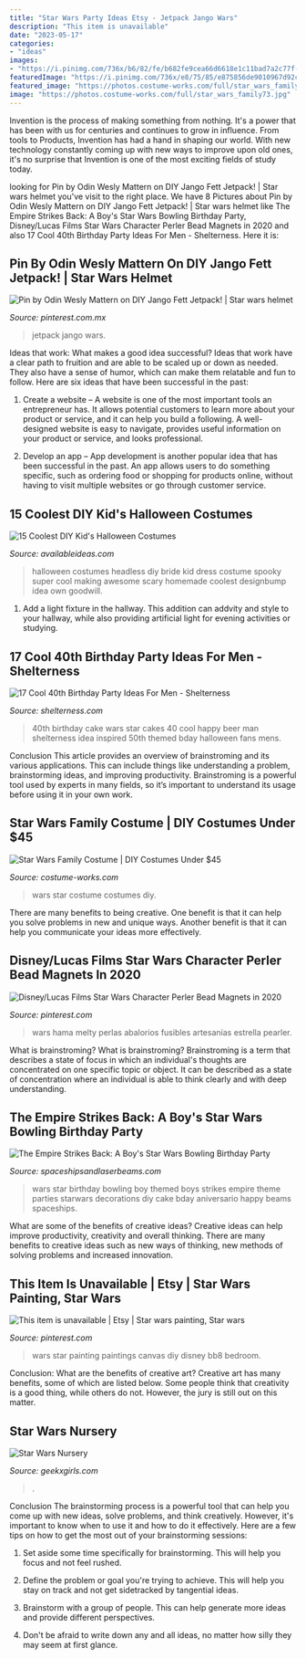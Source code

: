 ```yaml
---
title: "Star Wars Party Ideas Etsy - Jetpack Jango Wars"
description: "This item is unavailable"
date: "2023-05-17"
categories:
- "ideas"
images:
- "https://i.pinimg.com/736x/b6/82/fe/b682fe9cea66d6618e1c11bad7a2c77f--jango-fett-jetpack.jpg"
featuredImage: "https://i.pinimg.com/736x/e8/75/85/e875856de9010967d92cee6216995ffe--diy-star-wars-painting-disney-paintings.jpg"
featured_image: "https://photos.costume-works.com/full/star_wars_family73.jpg"
image: "https://photos.costume-works.com/full/star_wars_family73.jpg"
---
```



Invention is the process of making something from nothing. It's a power that has been with us for centuries and continues to grow in influence. From tools to Products, Invention has had a hand in shaping our world. With new technology constantly coming up with new ways to improve upon old ones, it's no surprise that Invention is one of the most exciting fields of study today.

	

		
looking for Pin by Odin Wesly Mattern on DIY Jango Fett Jetpack! | Star wars helmet you've visit to the right place. We have 8 Pictures about Pin by Odin Wesly Mattern on DIY Jango Fett Jetpack! | Star wars helmet like The Empire Strikes Back: A Boy&#039;s Star Wars Bowling Birthday Party, Disney/Lucas Films Star Wars Character Perler Bead Magnets in 2020 and also 17 Cool 40th Birthday Party Ideas For Men - Shelterness. Here it is:
		
    
## Pin By Odin Wesly Mattern On DIY Jango Fett Jetpack! | Star Wars Helmet

<img loading=lazy src="https://i.pinimg.com/736x/b6/82/fe/b682fe9cea66d6618e1c11bad7a2c77f--jango-fett-jetpack.jpg" onerror="this.onerror=null;this.src='https://tse2.mm.bing.net/th?id=OIP.3QsLIt5pZWQIEu8xiykrDgHaJ3&amp;pid=15.1';" alt="Pin by Odin Wesly Mattern on DIY Jango Fett Jetpack! | Star wars helmet">

_Source: pinterest.com.mx_

>jetpack jango wars. 

	

Ideas that work: What makes a good idea successful?
Ideas that work have a clear path to fruition and are able to be scaled up or down as needed. They also have a sense of humor, which can make them relatable and fun to follow. Here are six ideas that have been successful in the past:
1. Create a website – A website is one of the most important tools an entrepreneur has. It allows potential customers to learn more about your product or service, and it can help you build a following. A well-designed website is easy to navigate, provides useful information on your product or service, and looks professional.

2. Develop an app – App development is another popular idea that has been successful in the past. An app allows users to do something specific, such as ordering food or shopping for products online, without having to visit multiple websites or go through customer service.

    
## 15 Coolest DIY Kid&#039;s Halloween Costumes

<img loading=lazy src="http://availableideas.com/wp-content/uploads/2015/10/This-super-spooky-headless-bride.jpg" onerror="this.onerror=null;this.src='https://tse4.mm.bing.net/th?id=OIP.C-6WzF3a_W4spDeYvFjTsgHaLn&amp;pid=15.1';" alt="15 Coolest DIY Kid&#039;s Halloween Costumes">

_Source: availableideas.com_

>halloween costumes headless diy bride kid dress costume spooky super cool making awesome scary homemade coolest designbump idea own goodwill. 

	

1. Add a light fixture in the hallway. This addition can addvity and style to your hallway, while also providing artificial light for evening activities or studying.

    
## 17 Cool 40th Birthday Party Ideas For Men - Shelterness

<img loading=lazy src="https://i.shelterness.com/2017/02/16-Star-Wars-inspired-40th-birthday-cake-for-fans.jpg" onerror="this.onerror=null;this.src='https://tse3.mm.bing.net/th?id=OIP.fxi9xGB_HQwdam21ArD5eQHaJ7&amp;pid=15.1';" alt="17 Cool 40th Birthday Party Ideas For Men - Shelterness">

_Source: shelterness.com_

>40th birthday cake wars star cakes 40 cool happy beer man shelterness idea inspired 50th themed bday halloween fans mens. 

	

Conclusion
This article provides an overview of brainstroming and its various applications. This can include things like understanding a problem, brainstorming ideas, and improving productivity. Brainstroming is a powerful tool used by experts in many fields, so it’s important to understand its usage before using it in your own work.

    
## Star Wars Family Costume | DIY Costumes Under $45

<img loading=lazy src="https://photos.costume-works.com/full/star_wars_family73.jpg" onerror="this.onerror=null;this.src='https://tse1.mm.bing.net/th?id=OIP.lKw5m9BXsSUoqxBrCCIjMwHaJ3&amp;pid=15.1';" alt="Star Wars Family Costume | DIY Costumes Under $45">

_Source: costume-works.com_

>wars star costume costumes diy. 

	

There are many benefits to being creative. One benefit is that it can help you solve problems in new and unique ways. Another benefit is that it can help you communicate your ideas more effectively.

    
## Disney/Lucas Films Star Wars Character Perler Bead Magnets In 2020

<img loading=lazy src="https://i.pinimg.com/736x/fc/a1/5f/fca15f7476d9dd5bc8832aa8e775d931.jpg" onerror="this.onerror=null;this.src='https://tse4.mm.bing.net/th?id=OIP.xaGkuFUc7JwU7-laKsbhpQHaKq&amp;pid=15.1';" alt="Disney/Lucas Films Star Wars Character Perler Bead Magnets in 2020">

_Source: pinterest.com_

>wars hama melty perlas abalorios fusibles artesanías estrella pearler. 

	

What is brainstroming?
What is brainstroming? Brainstroming is a term that describes a state of focus in which an individual's thoughts are concentrated on one specific topic or object. It can be described as a state of concentration where an individual is able to think clearly and with deep understanding.

    
## The Empire Strikes Back: A Boy&#039;s Star Wars Bowling Birthday Party

<img loading=lazy src="https://spaceshipsandlaserbeams.com/wp-content/uploads/2015/09/boys-star-wars-bowling-birthday-party-ideas.jpg" onerror="this.onerror=null;this.src='https://tse1.mm.bing.net/th?id=OIP.4uDKxgLDz6TmDrSIDnvRLwHaLH&amp;pid=15.1';" alt="The Empire Strikes Back: A Boy&#039;s Star Wars Bowling Birthday Party">

_Source: spaceshipsandlaserbeams.com_

>wars star birthday bowling boy themed boys strikes empire theme parties starwars decorations diy cake bday aniversario happy beams spaceships. 

	

What are some of the benefits of creative ideas?
Creative ideas can help improve productivity, creativity and overall thinking. There are many benefits to creative ideas such as new ways of thinking, new methods of solving problems and increased innovation.

    
## This Item Is Unavailable | Etsy | Star Wars Painting, Star Wars

<img loading=lazy src="https://i.pinimg.com/736x/e8/75/85/e875856de9010967d92cee6216995ffe--diy-star-wars-painting-disney-paintings.jpg" onerror="this.onerror=null;this.src='https://tse4.mm.bing.net/th?id=OIP.mClu2mJltGaNmfKuE9qVggHaNK&amp;pid=15.1';" alt="This item is unavailable | Etsy | Star wars painting, Star wars">

_Source: pinterest.com_

>wars star painting paintings canvas diy disney bb8 bedroom. 

	

Conclusion: What are the benefits of creative art?
Creative art has many benefits, some of which are listed below. Some people think that creativity is a good thing, while others do not. However, the jury is still out on this matter.

    
## Star Wars Nursery

<img loading=lazy src="http://geekxgirls.com/images/_articles/star-wars-nursery-03.jpg" onerror="this.onerror=null;this.src='https://tse2.mm.bing.net/th?id=OIP.3dFmtVOOWawMeK0xvItZyQHaFj&amp;pid=15.1';" alt="Star Wars Nursery">

_Source: geekxgirls.com_

>. 

	

Conclusion
The brainstorming process is a powerful tool that can help you come up with new ideas, solve problems, and think creatively. However, it's important to know when to use it and how to do it effectively. Here are a few tips on how to get the most out of your brainstorming sessions:
1. Set aside some time specifically for brainstorming. This will help you focus and not feel rushed.

2. Define the problem or goal you're trying to achieve. This will help you stay on track and not get sidetracked by tangential ideas.

3. Brainstorm with a group of people. This can help generate more ideas and provide different perspectives.

4. Don't be afraid to write down any and all ideas, no matter how silly they may seem at first glance.

